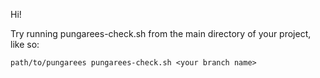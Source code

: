 Hi!

Try running pungarees-check.sh from the main directory of your project, like so:

`path/to/pungarees pungarees-check.sh <your branch name>`